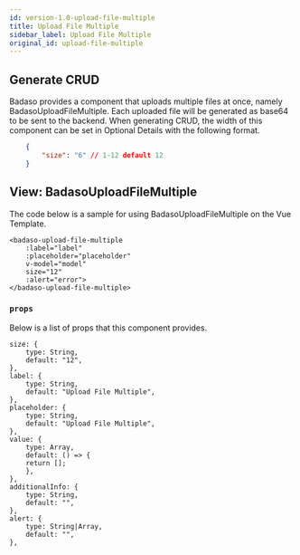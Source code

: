 ```yaml
---
id: version-1.0-upload-file-multiple
title: Upload File Multiple
sidebar_label: Upload File Multiple
original_id: upload-file-multiple
---
```


## Generate CRUD

Badaso provides a component that uploads multiple files at once, namely BadasoUploadFileMultiple. Each uploaded file will be generated as base64 to be sent to the backend. When generating CRUD, the width of this component can be set in Optional Details with the following format.
<!--DOCUSAURUS_CODE_TABS-->
<!--JSON-->
```json
    {
        "size": "6" // 1-12 default 12
    }
```
<!--END_DOCUSAURUS_CODE_TABS-->

## View: BadasoUploadFileMultiple

The code below is a sample for using BadasoUploadFileMultiple on the Vue Template.

<!--DOCUSAURUS_CODE_TABS-->
<!--Vue-->
```vue
<badaso-upload-file-multiple
    :label="label"
    :placeholder="placeholder"
    v-model="model"
    size="12"
    :alert="error">
</badaso-upload-file-multiple>
```
<!--END_DOCUSAURUS_CODE_TABS-->

### ```props```

Below is a list of props that this component provides.

```
size: {
    type: String,
    default: "12",
},
label: {
    type: String,
    default: "Upload File Multiple",
},
placeholder: {
    type: String,
    default: "Upload File Multiple",
},
value: {
    type: Array,
    default: () => {
    return [];
    },
},
additionalInfo: {
    type: String,
    default: "",
},
alert: {
    type: String|Array,
    default: "",
},
```